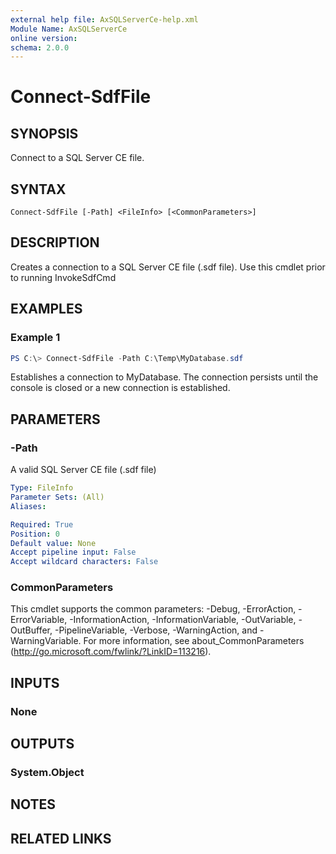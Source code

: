 ```yaml
---
external help file: AxSQLServerCe-help.xml
Module Name: AxSQLServerCe
online version:
schema: 2.0.0
---
```


# Connect-SdfFile

## SYNOPSIS
Connect to a SQL Server CE file.

## SYNTAX

```
Connect-SdfFile [-Path] <FileInfo> [<CommonParameters>]
```

## DESCRIPTION
Creates a connection to a SQL Server CE file (.sdf file). Use this cmdlet prior to running InvokeSdfCmd

## EXAMPLES

### Example 1
```powershell
PS C:\> Connect-SdfFile -Path C:\Temp\MyDatabase.sdf
```

Establishes a connection to MyDatabase. The connection persists until the console is closed or a new connection is established.

## PARAMETERS

### -Path
A valid SQL Server CE file (.sdf file)

```yaml
Type: FileInfo
Parameter Sets: (All)
Aliases:

Required: True
Position: 0
Default value: None
Accept pipeline input: False
Accept wildcard characters: False
```

### CommonParameters
This cmdlet supports the common parameters: -Debug, -ErrorAction, -ErrorVariable, -InformationAction, -InformationVariable, -OutVariable, -OutBuffer, -PipelineVariable, -Verbose, -WarningAction, and -WarningVariable. For more information, see about_CommonParameters (http://go.microsoft.com/fwlink/?LinkID=113216).

## INPUTS

### None

## OUTPUTS

### System.Object

## NOTES

## RELATED LINKS
